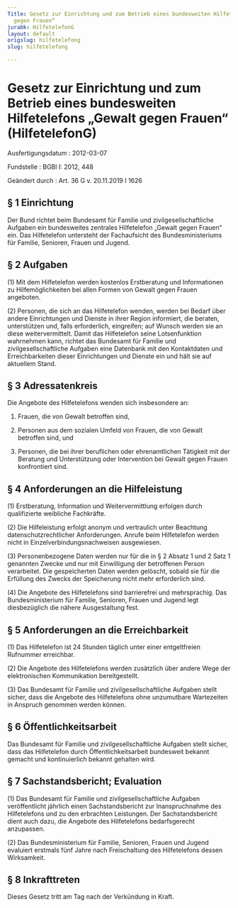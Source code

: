 ```yaml
---
Title: Gesetz zur Einrichtung und zum Betrieb eines bundesweiten Hilfetelefons „Gewalt
  gegen Frauen“
jurabk: HilfetelefonG
layout: default
origslug: hilfetelefong
slug: hilfetelefong

---
```


# Gesetz zur Einrichtung und zum Betrieb eines bundesweiten Hilfetelefons „Gewalt gegen Frauen“ (HilfetelefonG)

Ausfertigungsdatum
:   2012-03-07

Fundstelle
:   BGBl I: 2012, 448

Geändert durch
:   Art. 36 G v. 20.11.2019 I 1626


## § 1 Einrichtung

Der Bund richtet beim Bundesamt für Familie und zivilgesellschaftliche
Aufgaben ein bundesweites zentrales Hilfetelefon „Gewalt gegen Frauen“
ein. Das Hilfetelefon untersteht der Fachaufsicht des
Bundesministeriums für Familie, Senioren, Frauen und Jugend.


## § 2 Aufgaben

(1) Mit dem Hilfetelefon werden kostenlos Erstberatung und
Informationen zu Hilfemöglichkeiten bei allen Formen von Gewalt gegen
Frauen angeboten.

(2) Personen, die sich an das Hilfetelefon wenden, werden bei Bedarf
über andere Einrichtungen und Dienste in ihrer Region informiert, die
beraten, unterstützen und, falls erforderlich, eingreifen; auf Wunsch
werden sie an diese weitervermittelt. Damit das Hilfetelefon seine
Lotsenfunktion wahrnehmen kann, richtet das Bundesamt für Familie und
zivilgesellschaftliche Aufgaben eine Datenbank mit den Kontaktdaten
und Erreichbarkeiten dieser Einrichtungen und Dienste ein und hält sie
auf aktuellem Stand.


## § 3 Adressatenkreis

Die Angebote des Hilfetelefons wenden sich insbesondere an:

1.  Frauen, die von Gewalt betroffen sind,


2.  Personen aus dem sozialen Umfeld von Frauen, die von Gewalt betroffen
    sind, und


3.  Personen, die bei ihrer beruflichen oder ehrenamtlichen Tätigkeit mit
    der Beratung und Unterstützung oder Intervention bei Gewalt gegen
    Frauen konfrontiert sind.





## § 4 Anforderungen an die Hilfeleistung

(1) Erstberatung, Information und Weitervermittlung erfolgen durch
qualifizierte weibliche Fachkräfte.

(2) Die Hilfeleistung erfolgt anonym und vertraulich unter Beachtung
datenschutzrechtlicher Anforderungen. Anrufe beim Hilfetelefon werden
nicht in Einzelverbindungsnachweisen ausgewiesen.

(3) Personenbezogene Daten werden nur für die in § 2 Absatz 1 und 2
Satz 1 genannten Zwecke und nur mit Einwilligung der betroffenen
Person verarbeitet. Die gespeicherten Daten werden gelöscht, sobald
sie für die Erfüllung des Zwecks der Speicherung nicht mehr
erforderlich sind.

(4) Die Angebote des Hilfetelefons sind barrierefrei und mehrsprachig.
Das Bundesministerium für Familie, Senioren, Frauen und Jugend legt
diesbezüglich die nähere Ausgestaltung fest.


## § 5 Anforderungen an die Erreichbarkeit

(1) Das Hilfetelefon ist 24 Stunden täglich unter einer entgeltfreien
Rufnummer erreichbar.

(2) Die Angebote des Hilfetelefons werden zusätzlich über andere Wege
der elektronischen Kommunikation bereitgestellt.

(3) Das Bundesamt für Familie und zivilgesellschaftliche Aufgaben
stellt sicher, dass die Angebote des Hilfetelefons ohne unzumutbare
Wartezeiten in Anspruch genommen werden können.


## § 6 Öffentlichkeitsarbeit

Das Bundesamt für Familie und zivilgesellschaftliche Aufgaben stellt
sicher, dass das Hilfetelefon durch Öffentlichkeitsarbeit bundesweit
bekannt gemacht und kontinuierlich bekannt gehalten wird.


## § 7 Sachstandsbericht; Evaluation

(1) Das Bundesamt für Familie und zivilgesellschaftliche Aufgaben
veröffentlicht jährlich einen Sachstandsbericht zur Inanspruchnahme
des Hilfetelefons und zu den erbrachten Leistungen. Der
Sachstandsbericht dient auch dazu, die Angebote des Hilfetelefons
bedarfsgerecht anzupassen.

(2) Das Bundesministerium für Familie, Senioren, Frauen und Jugend
evaluiert erstmals fünf Jahre nach Freischaltung des Hilfetelefons
dessen Wirksamkeit.


## § 8 Inkrafttreten

Dieses Gesetz tritt am Tag nach der Verkündung in Kraft.

